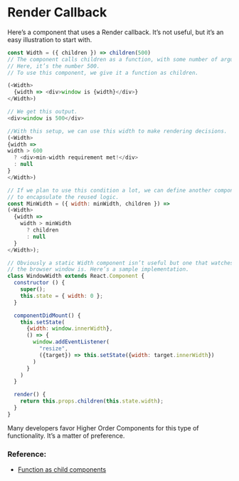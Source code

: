 # Render Callback

Here’s a component that uses a Render callback. It’s not useful, but it’s an easy illustration to start with.

```javascript
const Width = ({ children }) => children(500)
// The component calls children as a function, with some number of arguments.
// Here, it’s the number 500.
// To use this component, we give it a function as children.

(<Width>
  {width => <div>window is {width}</div>}
</Width>)

// We get this output.
<div>window is 500</div>

//With this setup, we can use this width to make rendering decisions.
(<Width>
{width =>
width > 600
  ? <div>min-width requirement met!</div>
  : null
}
</Width>)

// If we plan to use this condition a lot, we can define another components
// to encapsulate the reused logic.
const MinWidth = ({ width: minWidth, children }) =>
(<Width>
  {width =>
    width > minWidth
      ? children
      : null
  }
</Width>);

// Obviously a static Width component isn’t useful but one that watches
// the browser window is. Here’s a sample implementation.
class WindowWidth extends React.Component {
  constructor () {
    super();
    this.state = { width: 0 };
  }

  componentDidMount() {
    this.setState(
      {width: window.innerWidth},
      () => {
        window.addEventListener(
          "resize",
          ({target}) => this.setState({width: target.innerWidth})
        )
      }
    )
  }

  render() {
    return this.props.children(this.state.width);
  }
}
```

Many developers favor Higher Order Components for this type of functionality. It’s a matter of preference.

### Reference:

- [Function as child components](https://medium.com/merrickchristensen/function-as-child-components-5f3920a9ace9)
